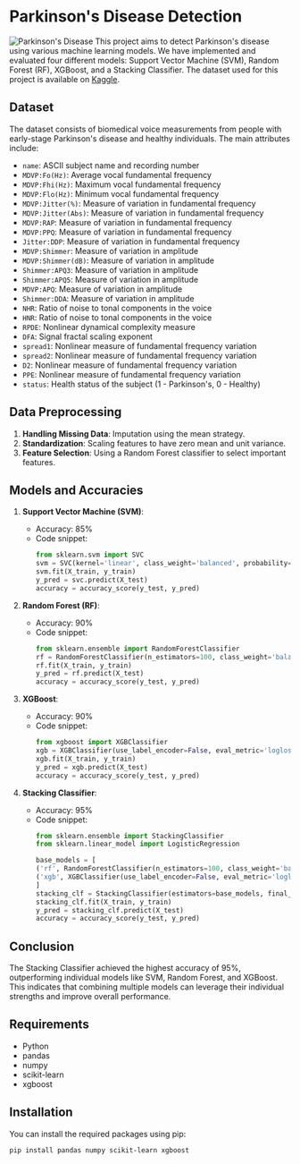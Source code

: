 # Parkinson's Disease Detection
![Parkinson's Disease](https://www.askdrray.com/wp-content/uploads/2017/09/bigstock-195525808.jpg)
This project aims to detect Parkinson's disease using various machine learning models. We have implemented and evaluated four different models: Support Vector Machine (SVM), Random Forest (RF), XGBoost, and a Stacking Classifier. The dataset used for this project is available on [Kaggle](https://www.kaggle.com/datasets/vikasukani/parkinsons-disease-data-set?select=parkinsons.data).

## Dataset

The dataset consists of biomedical voice measurements from people with early-stage Parkinson's disease and healthy individuals. The main attributes include:

- `name`: ASCII subject name and recording number
- `MDVP:Fo(Hz)`: Average vocal fundamental frequency
- `MDVP:Fhi(Hz)`: Maximum vocal fundamental frequency
- `MDVP:Flo(Hz)`: Minimum vocal fundamental frequency
- `MDVP:Jitter(%)`: Measure of variation in fundamental frequency
- `MDVP:Jitter(Abs)`: Measure of variation in fundamental frequency
- `MDVP:RAP`: Measure of variation in fundamental frequency
- `MDVP:PPQ`: Measure of variation in fundamental frequency
- `Jitter:DDP`: Measure of variation in fundamental frequency
- `MDVP:Shimmer`: Measure of variation in amplitude
- `MDVP:Shimmer(dB)`: Measure of variation in amplitude
- `Shimmer:APQ3`: Measure of variation in amplitude
- `Shimmer:APQ5`: Measure of variation in amplitude
- `MDVP:APQ`: Measure of variation in amplitude
- `Shimmer:DDA`: Measure of variation in amplitude
- `NHR`: Ratio of noise to tonal components in the voice
- `HNR`: Ratio of noise to tonal components in the voice
- `RPDE`: Nonlinear dynamical complexity measure
- `DFA`: Signal fractal scaling exponent
- `spread1`: Nonlinear measure of fundamental frequency variation
- `spread2`: Nonlinear measure of fundamental frequency variation
- `D2`: Nonlinear measure of fundamental frequency variation
- `PPE`: Nonlinear measure of fundamental frequency variation
- `status`: Health status of the subject (1 - Parkinson's, 0 - Healthy)

## Data Preprocessing

1. **Handling Missing Data**: Imputation using the mean strategy.
2. **Standardization**: Scaling features to have zero mean and unit variance.
3. **Feature Selection**: Using a Random Forest classifier to select important features.

## Models and Accuracies

1. **Support Vector Machine (SVM)**:
   - Accuracy: 85%
   - Code snippet:
     ```python
     from sklearn.svm import SVC
     svm = SVC(kernel='linear', class_weight='balanced', probability=True)
     svm.fit(X_train, y_train)
     y_pred = svc.predict(X_test)
     accuracy = accuracy_score(y_test, y_pred)
     ```

2. **Random Forest (RF)**:
   - Accuracy: 90%
   - Code snippet:
     ```python
     from sklearn.ensemble import RandomForestClassifier
     rf = RandomForestClassifier(n_estimators=100, class_weight='balanced', random_state=42)
     rf.fit(X_train, y_train)
     y_pred = rf.predict(X_test)
     accuracy = accuracy_score(y_test, y_pred)
     ```

3. **XGBoost**:
   - Accuracy: 90%
   - Code snippet:
     ```python
     from xgboost import XGBClassifier
     xgb = XGBClassifier(use_label_encoder=False, eval_metric='logloss', scale_pos_weight=len(y_train[y_train == 0]) / len(y_train[y_train == 1]))
     xgb.fit(X_train, y_train)
     y_pred = xgb.predict(X_test)
     accuracy = accuracy_score(y_test, y_pred)
     ```

4. **Stacking Classifier**:
   - Accuracy: 95%
   - Code snippet:
     ```python
     from sklearn.ensemble import StackingClassifier
     from sklearn.linear_model import LogisticRegression
     
     base_models = [
     ('rf', RandomForestClassifier(n_estimators=100, class_weight='balanced', random_state=42)),
     ('xgb', XGBClassifier(use_label_encoder=False, eval_metric='logloss', scale_pos_weight=len(y_train[y_train == 0]) / len(y_train[y_train == 1])))
     ]
     stacking_clf = StackingClassifier(estimators=base_models, final_estimator=meta_model, cv=5)
     stacking_clf.fit(X_train, y_train)
     y_pred = stacking_clf.predict(X_test)
     accuracy = accuracy_score(y_test, y_pred)
     ```

## Conclusion

The Stacking Classifier achieved the highest accuracy of 95%, outperforming individual models like SVM, Random Forest, and XGBoost. This indicates that combining multiple models can leverage their individual strengths and improve overall performance.

## Requirements

- Python 
- pandas
- numpy
- scikit-learn
- xgboost

## Installation

You can install the required packages using pip:

```bash
pip install pandas numpy scikit-learn xgboost 
```
